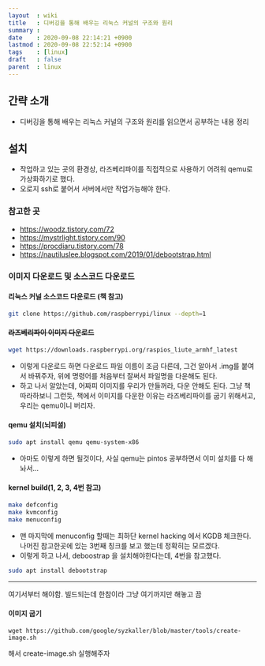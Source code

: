 ```yaml
---
layout  : wiki
title   : 디버깅을 통해 배우는 리눅스 커널의 구조와 원리
summary : 
date    : 2020-09-08 22:14:21 +0900
lastmod : 2020-09-08 22:52:14 +0900
tags    : [linux]
draft   : false
parent  : linux
---
```


## 간략 소개
 * 디버깅을 통해 배우는 리눅스 커널의 구조와 원리를 읽으면서 공부하는 내용 정리
 
## 설치
 * 작업하고 있는 곳의 환경상, 라즈베리파이를 직접적으로 사용하기 어려워 qemu로 가상화하기로 했다.
 * 오로지 ssh로 붙어서 서버에서만 작업가능해야 한다.

### 참고한 곳
 * https://woodz.tistory.com/72
 * https://mystrlight.tistory.com/90
 * https://procdiaru.tistory.com/78
 * https://nautiluslee.blogspot.com/2019/01/debootstrap.html

### 이미지 다운로드 및 소스코드 다운로드
#### 리눅스 커널 소스코드 다운로드 (책 참고)
```bash
git clone https://github.com/raspberrypi/linux --depth=1
```
#### ~~라즈베리파이 이미지 다운로드~~
```bash
wget https://downloads.raspberrypi.org/raspios_liute_armhf_latest
```
* 이렇게 다운로드 하면 다운로드 파일 이름이 조금 다른데, 그건 알아서 .img를 붙여서 바꿔주자, 위에 명령어를 처음부터 잘써서 파일명을 다운해도 된다.
* 하고 나서 알았는데, 어짜피 이미지를 우리가 만들꺼라, 다운 안해도 된다. 그냥 책따라하보니 그런듯, 책에서 이미지를 다운한 이유는 라즈베리파이를 굽기 위해서고, 우리는 qemu이니 버리자.
 
#### qemu 설치(뇌피셜)
```bash
sudo apt install qemu qemu-system-x86
```
* 아마도 이렇게 하면 될것이다, 사실 qemu는 pintos 공부하면서 이미 설치를 다 해놔서...

#### kernel build(1, 2, 3, 4번 참고)
```bash
make defconfig
make kvmconfig
make menuconfig
```
* 맨 마지막에 menuconfig 할때는 최하단 kernel hacking 에서 KGDB 체크한다. 나머진 참고한곳에 있는 3번째 칭크를 보고 했는데 정확히는 모르겠다.
* 이렇게 하고 나서, deboostrap 을 설치해야한다는데, 4번을 참고했다.
```bash
sudo apt install debootstrap
```

---
여기서부터 해야함. 빌드되는데 한참이라 그냥 여기까지만 해놓고 끔
#### 이미지 굽기
```
wget https://github.com/google/syzkaller/blob/master/tools/create-image.sh 
```
해서 create-image.sh 실행해주자

